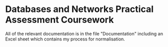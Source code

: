 # Databases and Networks Practical Assessment Coursework
All of the relevant documentation is in the file "Documentation" including an Excel sheet which contains my process for normalisation.
